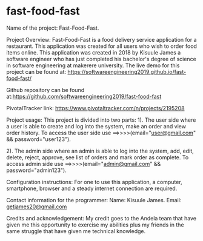 # fast-food-fast
Name of the project: 
Fast-Food-Fast.

Project Overview:
Fast-Food-Fast is a food delivery service application for a restaurant. This application was created for all users who wish to order food items online. This application was created in 2018 by Kisuule James a software engineer who has just completed his bachelor's degree of science in software engineering at makerere university.
The live demo for this project can be found at: https://softwareengineering2019.github.io/fast-food-fast/

Github repository can be found at:https://github.com/softwareengineering2019/fast-food-fast

PivotalTracker link: https://www.pivotaltracker.com/n/projects/2195208

Project usage:
This project is divided into two parts:
1). The user side where a user is able to create and log into the system, make an order and view order history. 
To access the user side use ==>>>>(email="user@gmail.com" && password="user123").

2). The admin side where an admin is able to log into the system, add, edit, delete, reject, approve, see list of orders and mark order as complete.
To access admin side use ==>>>>(email="admin@gmail.com" && password="admin123").

Configuration instructions:
For one to use this application, a computer, smartphone, browser and a steady internet connection are required.

Contact information for the programmer:
Name: Kisuule James.
Email: getjames20@gmail.com

Credits and acknowledgement:
My credit goes to the Andela team that have given me this opportunity to exercise my abilities plus my friends in the same struggle that have given me technical knowledge.

